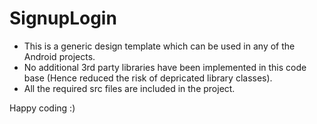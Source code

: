 # SignupLogin

- This is a generic design template which can be used in any of the Android projects.
- No additional 3rd party libraries have been implemented in this code base (Hence reduced the risk of depricated library classes).
- All the required src files are included in the project.

Happy coding :)
